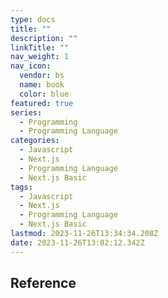 ```yaml
---
type: docs
title: ""
description: ""
linkTitle: ""
nav_weight: 1
nav_icon:
  vendor: bs
  name: book
  color: blue
featured: true
series:
  - Programming
  - Programming Language
categories:
  - Javascript
  - Next.js
  - Programming Language
  - Next.js Basic
tags:
  - Javascript
  - Next.js
  - Programming Language
  - Next.js Basic
lastmod: 2023-11-26T13:34:34.208Z
date: 2023-11-26T13:02:12.342Z
---
```


## Reference
